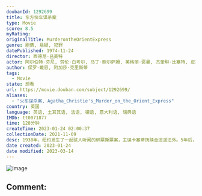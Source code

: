 ```yaml
---
doubanId: 1292699
title: 东方快车谋杀案
type: Movie
score: 8.5
myRating: 
originalTitle: MurderontheOrientExpress
genre: 剧情, 悬疑, 犯罪
datePublished: 1974-11-24
director: 西德尼·吕美特
actor: 阿尔伯特·芬尼, 劳伦·白考尔, 马丁·鲍尔萨姆, 英格丽·褒曼, 杰奎琳·比塞特, 皮埃尔·卡塞尔, 肖恩·康纳利, 约翰·吉尔古德, 温蒂·希勒, 安东尼·博金斯, 瓦妮莎·雷德格雷夫, 理查德·威德马克, 麦克尔·约克, 瑞秋·罗伯茨, 弗农·多布切夫, 科林·布莱克利, 乔治·库鲁里斯, 丹尼斯·奎利, undefined, 约翰·莫法特
author: 保罗·戴恩, 阿加莎·克里斯蒂
tags:
  - Movie
state: 想看
url: https://movie.douban.com/subject/1292699/
aliases:
  - "火车谋杀案, Agatha_Christie's_Murder_on_the_Orient_Express"
country: 英国
language: 英语, 土耳其语, 法语, 德语, 意大利语, 瑞典语
IMDb: tt0071877
time: 128分钟
createTime: 2023-01-24 02:00:37
collectionDate: 2021-11-09
desc: 1930年，纽约发生了一起骇人听闻的绑票撕票案，主谋卡塞蒂携赎金逍遥法外。5年后，侦探赫丘里·波罗（艾伯特·芬尼饰）乘船渡过博斯普鲁斯海峡，并在朋友比安奇（马丁·鲍尔萨姆饰）的安排下登上东方快车...
date created: 2023-01-24
date modified: 2023-03-14
---
```


![image](p1948648367.jpg)

Comment:
---
